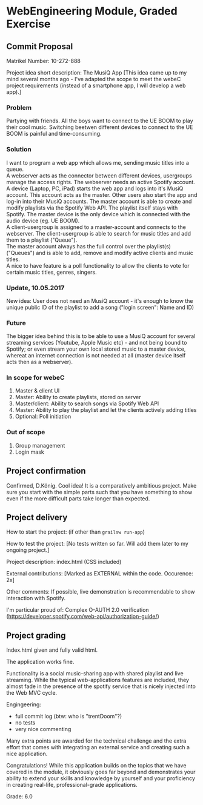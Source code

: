  # WebEngineering Module, Graded Exercise

## Commit Proposal

Matrikel Number: 10-272-888

Project idea short description: The MusiQ App
[This idea came up to my mind several months ago - I've adapted the scope to meet the webeC project requirements (instead of a smartphone app, I will develop a web app).]

### Problem
Partying with friends. All the boys want to connect to the UE BOOM to play their cool music. Switching beetwen different devices to connect to the UE BOOM is painful and time-consuming.

### Solution
I want to program a web app which allows me, sending music titles into a queue.<br>
A webserver acts as the connector between different devices, usergroups manage the access rights. The webserver needs an active Spotify account.<br>
A device (Laptop, PC, iPad) starts the web app and logs into it's MusiQ account. This account acts as the master. Other users also start the app and log-in into their MusiQ accounts. The master account is able to create and modify playlists via the Spotify Web API. The playlist itself stays with Spotify. The master device is the only device which is connected with the audio device (eg. UE BOOM).<br>
A client-usergroup is assigned to a master-account and connects to the webserver. The client-usergroup is able to search for music titles and add them to a playlist ("Queue").<br>
The master account always has the full control over the playlist(s) ("Queues") and is able to add, remove and modify active clients and music titles.<br>
A nice to have feature is a poll functionality to allow the clients to vote for certain music titles, genres, singers.

### Update, 10.05.2017
New idea: User does not need an MusiQ account - it's enough to know the unique public ID of the playlist to add a song ("login screen": Name and ID)

### Future
The bigger idea behind this is to be able to use a MusiQ account for several streaming services (Youtube, Apple Music etc) - and not being bound to Spotify; or even stream your own local stored music to a master device, whereat an internet connection is not needed at all (master device itself acts then as a webserver).

### In scope for webeC
1.  Master & client UI
2.  Master: Ability to create playlists, stored on server
3.  Master/client: Ability to search songs via Spotify Web API
4.  Master: Ability to play the playlist and let the clients actively adding titles
5.  Optional: Poll initiation

### Out of scope
1.  Group management
2.  Login mask

## Project confirmation

Confirmed, D.König.
Cool idea! 
It is a comparatively ambitious project.
Make sure you start with the simple parts such that you have something to show
even if the more difficult parts take longer than expected.

## Project delivery <to be filled by student>

How to start the project: (if other than `grailsw run-app`)

How to test the project:  [No tests written so far. Will add them later to my ongoing project.]

Project description:      index.html (CSS included)

External contributions:	  [Marked as EXTERNAL within the code. Occurence: 2x]

Other comments: 		  If possible, live demonstration is recommendable to show interaction with Spotify.

I'm particular proud of:  Complex O-AUTH 2.0 verification (https://developer.spotify.com/web-api/authorization-guide/)


## Project grading 

Index.html given and fully valid html.

The application works fine.

Functionality is a social music-sharing app with shared playlist and 
live streaming. While the typical web-applications features are included,
they almost fade in the presence of the spotify service that is nicely
injected into the Web MVC cycle.

Engingeering:
- full commit log (btw: who is "trentDoom"?)
- no tests
- very nice commenting

Many extra points are awarded for the technical challenge and the extra effort
that comes with integrating an external service and creating such a nice
application.

Congratulations!
While this application builds on the topics that we have covered in the module,
it obviously goes far beyond and demonstrates your ability to extend your
skills and knowledge by yourself and your proficiency in creating
real-life, professional-grade applications.

Grade: 6.0
